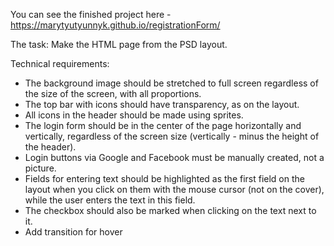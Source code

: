 You can see the finished project here - https://marytyutyunnyk.github.io/registrationForm/

The task: Make the HTML page from the PSD layout. 

Technical requirements:
- The background image should be stretched to full screen regardless of the size of the screen, with all proportions.
- The top bar with icons should have transparency, as on the layout.
- All icons in the header should be made using sprites.
- The login form should be in the center of the page horizontally and vertically, regardless of the screen size (vertically - minus the height of the header).
- Login buttons via Google and Facebook must be manually created, not a picture.
- Fields for entering text should be highlighted as the first field on the layout when you click on them with the mouse cursor (not on the cover), while the user enters the text in this field.
- The checkbox should also be marked when clicking on the text next to it.
- Add transition for hover




